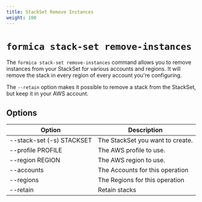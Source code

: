 ```yaml
---
title: StackSet Remove Instances
weight: 100
---
```


# `formica stack-set remove-instances`

The `formica stack-set remove-instances` command allows you to remove instances from your StackSet for
various accounts and regions. It will remove the stack in every region of every account
you're configuring.

The `--retain` option makes it possible to remove a stack from the StackSet, but keep it in your
AWS account.

## Options

| Option                                             | Description  |
| -------------------------------------------------- | ------------ |
| --stack-set (-s) STACKSET                          | The StackSet you want to create. |
| --profile PROFILE                                  | The AWS profile to use. |
| --region REGION                                    | The AWS region to use. |
| --accounts                                         | The Accounts for this operation |
| --regions                                          | The Regions for this operation |
| --retain                                           | Retain stacks |
